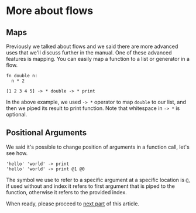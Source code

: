 # More about flows

## Maps

Previously we talked about flows and we said there are more advanced uses that we'll discuss further in the manual. One of these advanced features is mapping. You can easily map a function to a list or generator in a flow.

```text
fn double n:
  n * 2

[1 2 3 4 5] -> * double -> * print
```

In the above example, we used `-> *` operator to map `double` to our list, and then we piped its result to print function. Note that whitespace in `-> *` is optional.

## Positional Arguments

We said it's possible to change position of arguments in a function call, let's see how.

```text
'hello' 'world' -> print
'hello' 'world' -> print @1 @0
```

The symbol we use to refer to a specific argument at a specific location is `@`, if used without and index it refers to first argument that is piped to the function, otherwise it refers to the provided index.

When ready, please proceed to [next part](/docs/learn/) of this article.
